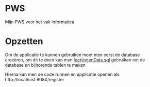 # PWS
Mijn PWS voor het vak Informatica

# Opzetten

Om de applicatie te kunnen gebruiken moet men eerst de database creeëren, om dit te doen kan men [leerlingenData.sql](src/main/resources/leerlingenData.sql) gebruiken om de database en bijhorende tablen te maken

Hierna kan men de code runnen en applicatie openen als http://localhost:8080/register